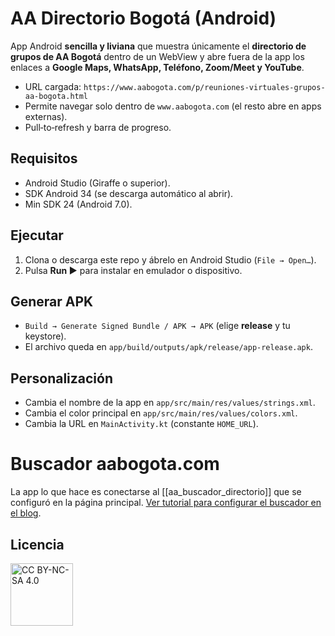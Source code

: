 # AA Directorio Bogotá (Android)

App Android **sencilla y liviana** que muestra únicamente el **directorio de grupos de AA Bogotá**
dentro de un WebView y abre fuera de la app los enlaces a **Google Maps, WhatsApp, Teléfono, Zoom/Meet y YouTube**.

- URL cargada: `https://www.aabogota.com/p/reuniones-virtuales-grupos-aa-bogota.html`
- Permite navegar solo dentro de `www.aabogota.com` (el resto abre en apps externas).
- Pull‑to‑refresh y barra de progreso.

## Requisitos
- Android Studio (Giraffe o superior).
- SDK Android 34 (se descarga automático al abrir).
- Min SDK 24 (Android 7.0).

## Ejecutar
1. Clona o descarga este repo y ábrelo en Android Studio (`File → Open…`).
2. Pulsa **Run ▶** para instalar en emulador o dispositivo.

## Generar APK
- `Build → Generate Signed Bundle / APK → APK` (elige **release** y tu keystore).
- El archivo queda en `app/build/outputs/apk/release/app-release.apk`.

## Personalización
- Cambia el nombre de la app en `app/src/main/res/values/strings.xml`.
- Cambia el color principal en `app/src/main/res/values/colors.xml`.
- Cambia la URL en `MainActivity.kt` (constante `HOME_URL`).

# Buscador aabogota.com

La app lo que hace es conectarse  al [[aa_buscador_directorio]] que se configuró en la página  principal. [Ver tutorial para configurar el buscador en el blog](https://github.com/wiroal/aac3directorio/blob/main/doc/aa_buscador_directorio.md). 
## Licencia
<a href="https://creativecommons.org/licenses/by-nc-sa/4.0/">
  <img src="https://github.com/user-attachments/assets/d496cf45-2674-44b6-8340-0af96f747d42"
       alt="CC BY-NC-SA 4.0" width="100">
</a>

